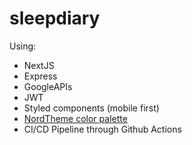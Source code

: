 # sleepdiary

Using:

* NextJS
* Express
* GoogleAPIs
* JWT
* Styled components (mobile first)
* [NordTheme color palette](https://www.nordtheme.com/)
* CI/CD Pipeline through Github Actions
